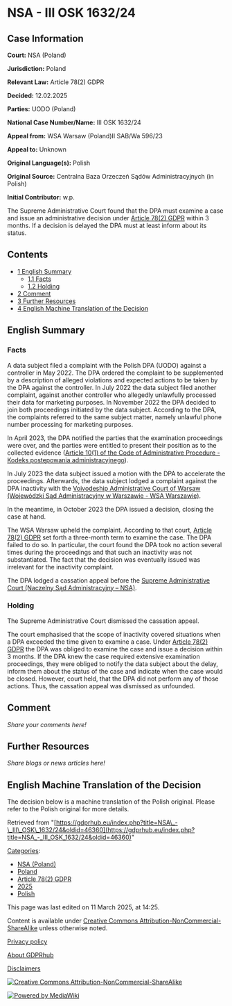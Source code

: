 # NSA - III OSK 1632/24

## Case Information

**Court:** NSA (Poland)

**Jurisdiction:** Poland

**Relevant Law:** Article 78(2) GDPR

**Decided:** 12.02.2025

**Parties:** UODO (Poland)

**National Case Number/Name:** III OSK 1632/24

**Appeal from:** WSA Warsaw (Poland)II SAB/Wa 596/23

**Appeal to:** Unknown

**Original Language(s):** Polish

**Original Source:** Centralna Baza Orzeczeń Sądów Administracyjnych (in Polish)

**Initial Contributor:** w.p.

The Supreme Administrative Court found that the DPA must examine a case and issue an administrative decision under [Article 78(2) GDPR](/index.php?title=Article_78_GDPR#2 "Article 78 GDPR") within 3 months. If a decision is delayed the DPA must at least inform about its status.

## Contents

*   [1 English Summary](#English_Summary)
    *   [1.1 Facts](#Facts)
    *   [1.2 Holding](#Holding)
*   [2 Comment](#Comment)
*   [3 Further Resources](#Further_Resources)
*   [4 English Machine Translation of the Decision](#English_Machine_Translation_of_the_Decision)

## English Summary

### Facts

A data subject filed a complaint with the Polish DPA (UODO) against a controller in May 2022. The DPA ordered the complaint to be supplemented by a description of alleged violations and expected actions to be taken by the DPA against the controller. In July 2022 the data subject filed another complaint, against another controller who allegedly unlawfully processed their data for marketing purposes. In November 2022 the DPA decided to join both proceedings initiated by the data subject. According to the DPA, the complaints referred to the same subject matter, namely unlawful phone number processing for marketing purposes.

In April 2023, the DPA notified the parties that the examination proceedings were over, and the parties were entitled to present their position as to the collected evidence ([Article 10(1) of the Code of Administrative Procedure - Kodeks postępowania administracyjnego](https://isap.sejm.gov.pl/isap.nsf/download.xsp/WDU19600300168/U/D19600168Lj.pdf)).

In July 2023 the data subject issued a motion with the DPA to accelerate the proceedings. Afterwards, the data subject lodged a complaint against the DPA inactivity with the [Voivodeship Administrative Court of Warsaw (Wojewódzki Sąd Administracyjny w Warszawie - WSA Warszawie)](/index.php?title=Category:WSA_Warsaw_\(Poland\) "Category:WSA Warsaw (Poland)").

In the meantime, in October 2023 the DPA issued a decision, closing the case at hand.

The WSA Warsaw upheld the complaint. According to that court, [Article 78(2) GDPR](/index.php?title=Article_78_GDPR#2 "Article 78 GDPR") set forth a three-month term to examine the case. The DPA failed to do so. In particular, the court found the DPA took no action several times during the proceedings and that such an inactivity was not substantiated. The fact that the decision was eventually issued was irrelevant for the inactivity complaint.

The DPA lodged a cassation appeal before the [Supreme Administrative Court (Naczelny Sąd Administracyjny – NSA)](/index.php?title=Category:NSA_\(Poland\) "Category:NSA (Poland)").

### Holding

The Supreme Administrative Court dismissed the cassation appeal.

The court emphasised that the scope of inactivity covered situations when a DPA exceeded the time given to examine a case. Under [Article 78(2) GDPR](/index.php?title=Article_78_GDPR#2 "Article 78 GDPR") the DPA was obliged to examine the case and issue a decision within 3 months. If the DPA knew the case required extensive examination proceedings, they were obliged to notify the data subject about the delay, inform them about the status of the case and indicate when the case would be closed. However, court held, that the DPA did not perform any of those actions. Thus, the cassation appeal was dismissed as unfounded.

## Comment

_Share your comments here!_

## Further Resources

_Share blogs or news articles here!_

## English Machine Translation of the Decision

The decision below is a machine translation of the Polish original. Please refer to the Polish original for more details.

Retrieved from "[https://gdprhub.eu/index.php?title=NSA\_-\_III\_OSK\_1632/24&oldid=46360](https://gdprhub.eu/index.php?title=NSA_-_III_OSK_1632/24&oldid=46360)"

[Categories](/index.php?title=Special:Categories "Special:Categories"):

*   [NSA (Poland)](/index.php?title=Category:NSA_\(Poland\) "Category:NSA (Poland)")
*   [Poland](/index.php?title=Category:Poland "Category:Poland")
*   [Article 78(2) GDPR](/index.php?title=Category:Article_78\(2\)_GDPR "Category:Article 78(2) GDPR")
*   [2025](/index.php?title=Category:2025 "Category:2025")
*   [Polish](/index.php?title=Category:Polish "Category:Polish")

This page was last edited on 11 March 2025, at 14:25.

Content is available under [Creative Commons Attribution-NonCommercial-ShareAlike](https://creativecommons.org/licenses/by-nc-sa/4.0/) unless otherwise noted.

[Privacy policy](/index.php?title=GDPRhub:Privacy_policy)

[About GDPRhub](/index.php?title=GDPRhub:About)

[Disclaimers](/index.php?title=GDPRhub:General_disclaimer)

[![Creative Commons Attribution-NonCommercial-ShareAlike](/resources/assets/licenses/cc-by-nc-sa.png)](https://creativecommons.org/licenses/by-nc-sa/4.0/)

[![Powered by MediaWiki](/resources/assets/poweredby_mediawiki_88x31.png)](https://www.mediawiki.org/)